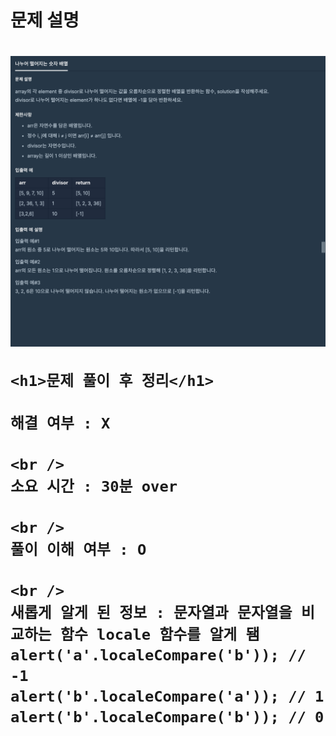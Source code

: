 <h1>
  문제 설명
  <h1>
    <img src="/images_problem/나누어 떨어지는 숫자 배열.png" />

    <h1>문제 풀이 후 정리</h1>

    해결 여부 : X

    <br />
    소요 시간 : 30분 over

    <br />
    풀이 이해 여부 : O

    <br />
    새롭게 알게 된 정보 : 문자열과 문자열을 비교하는 함수 locale 함수를 알게 됌
    alert('a'.localeCompare('b')); // -1
    alert('b'.localeCompare('a')); // 1
    alert('b'.localeCompare('b')); // 0

  </h1>
</h1>
